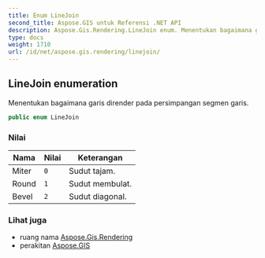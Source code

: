 ```yaml
---
title: Enum LineJoin
second_title: Aspose.GIS untuk Referensi .NET API
description: Aspose.Gis.Rendering.LineJoin enum. Menentukan bagaimana garis dirender pada persimpangan segmen garis.
type: docs
weight: 1710
url: /id/net/aspose.gis.rendering/linejoin/
---
```

## LineJoin enumeration

Menentukan bagaimana garis dirender pada persimpangan segmen garis.

```csharp
public enum LineJoin
```

### Nilai

| Nama | Nilai | Keterangan |
| --- | --- | --- |
| Miter | `0` | Sudut tajam. |
| Round | `1` | Sudut membulat. |
| Bevel | `2` | Sudut diagonal. |

### Lihat juga

* ruang nama [Aspose.Gis.Rendering](../../aspose.gis.rendering/)
* perakitan [Aspose.GIS](../../)


